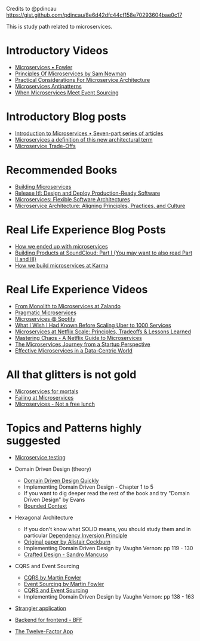 Credits to @pdincau https://gist.github.com/pdincau/8e6d42dfc44cf158e70293604bae0c17

This is study path related to microservices. 

Introductory Videos
===================

* [Microservices • Fowler](https://www.youtube.com/watch?v=wgdBVIX9ifA)
* [Principles Of Microservices by Sam Newman](https://www.youtube.com/watch?v=PFQnNFe27kU)
* [Practical Considerations For Microservice Architecture](https://vimeo.com/105751281)
* [Microservices Antipatterns](https://www.youtube.com/watch?v=I56HzTKvZKc)
* [When Microservices Meet Event Sourcing](https://www.youtube.com/watch?v=cISNDnwlSgw)

Introductory Blog posts
=======================

* [Introduction to Microservices • Seven-part series of articles](https://www.nginx.com/blog/introduction-to-microservices/)
* [Microservices a definition of this new architectural term](http://martinfowler.com/articles/microservices.html)
* [Microservice Trade-Offs](http://martinfowler.com/articles/microservice-trade-offs.html)

Recommended Books
=================

* [Building Microservices](https://www.amazon.com/Building-Microservices-Sam-Newman/dp/1491950358)
* [Release It!: Design and Deploy Production-Ready Software](https://www.amazon.com/Release-Production-Ready-Software-Pragmatic-Programmers/dp/0978739213)
* [Microservices: Flexible Software Architectures](https://www.amazon.com/Microservices-Flexible-Architectures-Eberhard-Wolff/dp/1523361255/ref=sr_1_6?s=books&ie=UTF8&qid=1476097867&sr=1-6&keywords=microservice)
* [Microservice Architecture: Aligning Principles, Practices, and Culture](https://www.amazon.com/Microservice-Architecture-Aligning-Principles-Practices/dp/1491956259)

Real Life Experience Blog Posts
===============================
* [How we ended up with microservices](http://philcalcado.com/2015/09/08/how_we_ended_up_with_microservices.html)
* [Building Products at SoundCloud: Part I (You may want to also read Part II and III)](https://developers.soundcloud.com/blog/building-products-at-soundcloud-part-1-dealing-with-the-monolith)
* [How we build microservices at Karma](https://blog.karmawifi.com/how-we-build-microservices-at-karma-71497a89bfb4#.mwfmdo4s3)

Real Life Experience Videos
===========================

* [From Monolith to Microservices at Zalando](https://www.youtube.com/watch?v=gEeHZwjwehs)
* [Pragmatic Microservices](https://www.youtube.com/watch?v=9vS7TbgirgY)
* [Microservices @ Spotify](https://www.youtube.com/watch?v=7LGPeBgNFuU)
* [What I Wish I Had Known Before Scaling Uber to 1000 Services](https://www.youtube.com/watch?v=57UK46qfBLY)
* [Microservices at Netflix Scale: Principles, Tradeoffs & Lessons Learned](https://www.youtube.com/watch?v=57UK46qfBLY)
* [Mastering Chaos - A Netflix Guide to Microservices](https://www.youtube.com/watch?v=CZ3wIuvmHeM&feature=youtu.be)
* [The Microservices Journey from a Startup Perspective](https://www.youtube.com/watch?v=1BKp616GPQE)
* [Effective Microservices in a Data-Centric World](https://www.youtube.com/watch?v=whi0T1a4cWU)

All that glitters is not gold
===============================

* [Microservices for mortals](https://www.youtube.com/watch?v=5ZSA99aq6UA)
* [Failing at Microservices](https://rclayton.silvrback.com/failing-at-microservices)
* [Microservices - Not a free lunch](http://highscalability.com/blog/2014/4/8/microservices-not-a-free-lunch.html)

Topics and Patterns highly suggested
=========================================

* [Microservice testing](http://martinfowler.com/articles/microservice-testing)

* Domain Driven Design (theory)

  * [Domain Driven Design Quickly](https://www.infoq.com/minibooks/domain-driven-design-quickly)
  * Implementing Domain Driven Design - Chapter 1 to 5
  * If you want to dig deeper read the rest of the book and try "Domain Driven Design" by Evans
  * [Bounded Context](http://martinfowler.com/bliki/BoundedContext.html)
  
* Hexagonal Architecture

  * If you don't know what SOLID means, you should study them and in particular [Dependency Inversion Principle](http://butunclebob.com/ArticleS.UncleBob.PrinciplesOfOod)
  * [Original paper by Alistair Cockburn](http://alistair.cockburn.us/Hexagonal+architecture)
  * Implementing Domain Driven Design by Vaughn Vernon: pp 119 - 130
  * [Crafted Design - Sandro Mancuso](https://www.youtube.com/watch?v=dYvSaajboEs)

* CQRS and Event Sourcing

   * [CQRS by Martin Fowler](http://martinfowler.com/bliki/CQRS.html)
   * [Event Sourcing by Martin Fowler](http://martinfowler.com/eaaDev/EventSourcing.html)
   * [CQRS and Event Sourcing](https://www.youtube.com/watch?v=JHGkaShoyNs)
   * Implementing Domain Driven Design by Vaughn Vernon: pp 138 - 163

* [Strangler application](http://www.martinfowler.com/bliki/StranglerApplication.html)

* [Backend for frontend - BFF](http://samnewman.io/patterns/architectural/bff/)

* [The Twelve-Factor App](https://12factor.net/)

